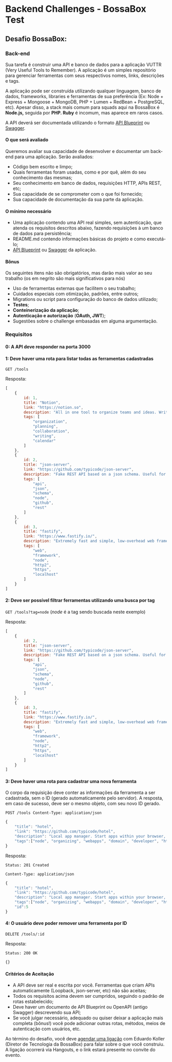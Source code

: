 # Backend Challenges - BossaBox Test
## Desafio BossaBox:
### Back-end

Sua tarefa é construir uma API e banco de dados para a aplicação VUTTR (Very Useful Tools to Remember). A aplicação é um simples repositório para gerenciar ferramentas com seus respectivos nomes, links, descrições e tags.

A aplicação pode ser construída utilizando qualquer linguagem, banco de dados, frameworks, libraries e ferramentas de sua preferência (Ex: Node + Express + Mongoose + MongoDB, PHP + Lumen + RedBean + PostgreSQL, etc). Apesar disso, a stack mais comum para squads aqui na BossaBox é **Node.js,** seguida por **PHP. Ruby** é incomum, mas aparece em raros casos.

A API deverá ser documentada utilizando o formato [API Blueprint](https://apiblueprint.org/) ou [Swagger](https://swagger.io/docs/specification/basic-structure/).

#### O que será avaliado

Queremos avaliar sua capacidade de desenvolver e documentar um back-end para uma aplicação. Serão avaliados:

- Código bem escrito e limpo;
- Quais ferramentas foram usadas, como e por quê, além do seu conhecimento das mesmas;
- Seu conhecimento em banco de dados, requisições HTTP, APIs REST, etc;
- Sua capacidade de se comprometer com o que foi fornecido;
- Sua capacidade de documentação da sua parte da aplicação.

#### O mínimo necessário

- Uma aplicação contendo uma API real simples, sem autenticação, que atenda os requisitos descritos abaixo, fazendo requisições à um banco de dados para persistência;
- README.md contendo informações básicas do projeto e como executá-lo;
- [API Blueprint](https://apiblueprint.org/) ou [Swagger](https://swagger.io/docs/specification/basic-structure/) da aplicação.

#### Bônus

Os seguintes itens não são obrigatórios, mas darão mais valor ao seu trabalho (os em negrito são mais significativos para nós)

- Uso de ferramentas externas que facilitem o seu trabalho;
- Cuidados especiais com otimização, padrões, entre outros;
- Migrations ou script para configuração do banco de dados utilizado;
- **Testes**;
- **Conteinerização da aplicação**;
- **Autenticação e autorização** (**OAuth, JWT**);
- Sugestões sobre o challenge embasadas em alguma argumentação.

### Requisitos

#### 0: A API deve responder na porta 3000

#### 1: Deve haver uma rota para listar todas as ferramentas cadastradas

`GET /tools`

Resposta:

```jsx
[
    {
        id: 1,
        title: "Notion",
        link: "https://notion.so",
        description: "All in one tool to organize teams and ideas. Write, plan, collaborate, and get organized. ",
        tags: [
            "organization",
            "planning",
            "collaboration",
            "writing",
            "calendar"
        ]
    },
    {
        id: 2,
        title: "json-server",
        link: "https://github.com/typicode/json-server",
        description: "Fake REST API based on a json schema. Useful for mocking and creating APIs for front-end devs to consume in coding challenges.",
        tags: [
            "api",
            "json",
            "schema",
            "node",
            "github",
            "rest"
        ]
    },
    {
        id: 3,
        title: "fastify",
        link: "https://www.fastify.io/",
        description: "Extremely fast and simple, low-overhead web framework for NodeJS. Supports HTTP2.",
        tags: [
            "web",
            "framework",
            "node",
            "http2",
            "https",
            "localhost"
        ]
    }
]
```

#### 2: Deve ser possível filtrar ferramentas utilizando uma busca por tag

`GET /tools?tag=node`   (*node* é a tag sendo buscada neste exemplo)

Resposta:

```jsx
[
    {
        id: 2,
        title: "json-server",
        link: "https://github.com/typicode/json-server",
        description: "Fake REST API based on a json schema. Useful for mocking and creating APIs for front-end devs to consume in coding challenges.",
        tags: [
            "api",
            "json",
            "schema",
            "node",
            "github",
            "rest"
        ]
    },
    {
        id: 3,
        title: "fastify",
        link: "https://www.fastify.io/",
        description: "Extremely fast and simple, low-overhead web framework for NodeJS. Supports HTTP2.",
        tags: [
            "web",
            "framework",
            "node",
            "http2",
            "https",
            "localhost"
        ]
    }
]
```

#### 3: Deve haver uma rota para cadastrar uma nova ferramenta

O corpo da requisição deve conter as informações da ferramenta a ser cadastrada, sem o ID (gerado automaticamente pelo servidor). A resposta, em caso de sucesso, deve ser o mesmo objeto, com seu novo ID gerado.

`POST /tools
Content-Type: application/json`

```jsx
{
    "title": "hotel",
    "link": "https://github.com/typicode/hotel",
    "description": "Local app manager. Start apps within your browser, developer tool with local .localhost domain and https out of the box.",
    "tags":["node", "organizing", "webapps", "domain", "developer", "https", "proxy"]
}
```

Resposta:

`Status: 201 Created`

`Content-Type: application/json`

```jsx
{
    "title": "hotel",
    "link": "https://github.com/typicode/hotel",
    "description": "Local app manager. Start apps within your browser, developer tool with local .localhost domain and https out of the box.",
    "tags":["node", "organizing", "webapps", "domain", "developer", "https", "proxy"],
    "id":5
}
```

#### 4: O usuário deve poder remover uma ferramenta por ID

`DELETE /tools/:id`

Resposta:

`Status: 200 OK`

```jsx
{}
```

#### Critérios de Aceitação

- A API deve ser real e escrita por você. Ferramentas que criam APIs automaticamente (Loopback, json-server, etc) não são aceitas;
- Todos os requisitos acima devem ser cumpridos, seguindo o padrão de rotas estabelecido;
- Deve haver um documento de API Blueprint ou OpenAPI (antigo Swagger) descrevendo sua API;
- Se você julgar necessário, adequado ou quiser deixar a aplicação mais completa (bônus!) você pode adicionar outras rotas, métodos, meios de autenticação com usuários, etc.

Ao término do desafio, você deve [agendar uma ligação](https://calendly.com/eduardokoller/challenge-review/) com Eduardo Koller (Diretor de Tecnologia da BossaBox) para falar sobre o que você construiu. A ligação ocorrerá via Hangouts, e o link estará presente no convite do evento.
